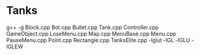 # Tanks
g++ -g Block.cpp Bot.cpp Bullet.cpp Tank.cpp Controller.cpp GameObject.cpp LoseMenu.cpp Map.cpp MenuBase.cpp Menu.cpp PauseMenu.cpp Point.cpp Rectangle.cpp TanksElite.cpp  -lglut -lGL -lGLU -lGLEW
